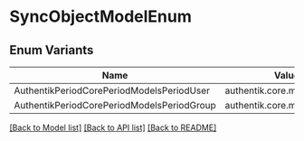 # SyncObjectModelEnum

## Enum Variants

| Name | Value |
|---- | -----|
| AuthentikPeriodCorePeriodModelsPeriodUser | authentik.core.models.User |
| AuthentikPeriodCorePeriodModelsPeriodGroup | authentik.core.models.Group |


[[Back to Model list]](../README.md#documentation-for-models) [[Back to API list]](../README.md#documentation-for-api-endpoints) [[Back to README]](../README.md)


